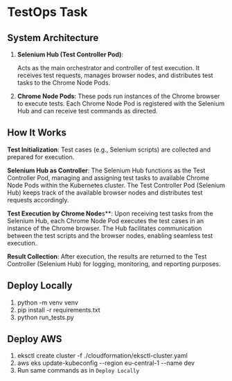 # TestOps Task

## System Architecture
1. **Selenium Hub (Test Controller Pod)**:

   Acts as the main orchestrator and controller of test execution. It receives test requests, manages browser nodes, and distributes test tasks to the Chrome Node Pods.
2. **Chrome Node Pods**:
   These pods run instances of the Chrome browser to execute tests. Each Chrome Node Pod is registered with the Selenium Hub and can receive test commands as directed.

## How It Works
   **Test Initialization**: Test cases (e.g., Selenium scripts) are collected and prepared for execution.

   **Selenium Hub as Controller**: The Selenium Hub functions as the Test Controller Pod, managing and assigning test tasks to available Chrome Node Pods within the Kubernetes cluster. The Test Controller Pod (Selenium Hub) keeps track of the available browser nodes and distributes test requests accordingly.

   **Test Execution by Chrome Node**s**: Upon receiving test tasks from the Selenium Hub, each Chrome Node Pod executes the test cases in an instance of the Chrome browser. The Hub facilitates communication between the test scripts and the browser nodes, enabling seamless test execution.

   **Result Collection**: After execution, the results are returned to the Test Controller (Selenium Hub) for logging, monitoring, and reporting purposes.

## Deploy Locally
1. python -m venv venv
2. pip install -r requirements.txt
3. python run_tests.py

## Deploy AWS
1. eksctl create cluster -f ./cloudformation/eksctl-cluster.yaml
2. aws eks update-kubeconfig --region eu-central-1 --name dev
2. Run same commands as in `Deploy Locally`